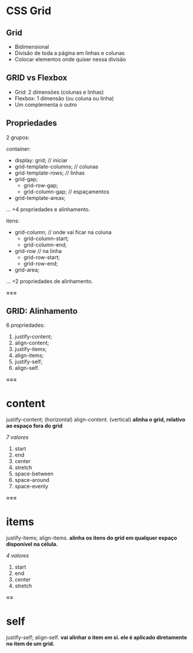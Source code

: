 # CSS Grid

## Grid

- Bidimensional
- Divisão de toda a página em linhas e colunas
- Colocar elementos onde quiser nessa divisão

## GRID vs Flexbox
- Grid: 2 dimensões (colunas e linhas)
- Flexbox: 1 dimensão (ou coluna ou linha)
- Um complementa o outro

## Propriedades

2 grupos:

container:

+ display: grid; // iniciar
+ grid-template-columns; // colunas
+ grid-template-rows; // linhas
+ grid-gap;
    - grid-row-gap;
    - grid-column-gap; // espaçamentos
+ grid-template-areas; 

... +4 propriedades e alinhamento.

itens:

+ grid-column; // onde vai ficar na coluna
    - grid-column-start;
    - grid-column-end;
+ grid-row // na linha
    - grid-row-start;
    - grid-row-end;
+ grid-area;

... +2 propriedades de alinhamento.

**===**

## GRID: Alinhamento

6 propriedades:
1. justify-content;
2. align-content;
3. justify-items;
4. align-items;
5. justify-self;
6. align-self.

**===**

# content
justify-content; (horizontal)
align-content. (vertical)
**alinha o grid, relativo ao espaço fora do grid**

*7 valores*
1. start
2. end
3. center
4. stretch
5. space-between
6. space-around
7. space-evenly

**===**

# items
justify-items;
align-items.
**alinha os itens do grid em qualquer espaço disponível na célula.**

*4 valores*
1. start
2. end
3. center
4. stretch

**==**

# self
justify-self;
align-self.
**vai alinhar o item em si. ele é aplicado diretamente no item de um grid.**


